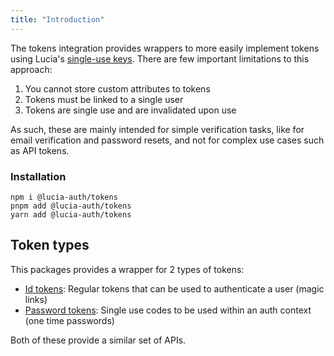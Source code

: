 ```yaml
---
title: "Introduction"
---
```


The tokens integration provides wrappers to more easily implement tokens using Lucia's [single-use keys](/basics/keys#single-use-keys). There are few important limitations to this approach:

1. You cannot store custom attributes to tokens
2. Tokens must be linked to a single user
3. Tokens are single use and are invalidated upon use

As such, these are mainly intended for simple verification tasks, like for email verification and password resets, and not for complex use cases such as API tokens.

### Installation

```
npm i @lucia-auth/tokens
pnpm add @lucia-auth/tokens
yarn add @lucia-auth/tokens
```

## Token types

This packages provides a wrapper for 2 types of tokens:

- [Id tokens](/tokens/basics/id-tokens): Regular tokens that can be used to authenticate a user (magic links)
- [Password tokens](/tokens/basics/password-tokens): Single use codes to be used within an auth context (one time passwords)

Both of these provide a similar set of APIs.
